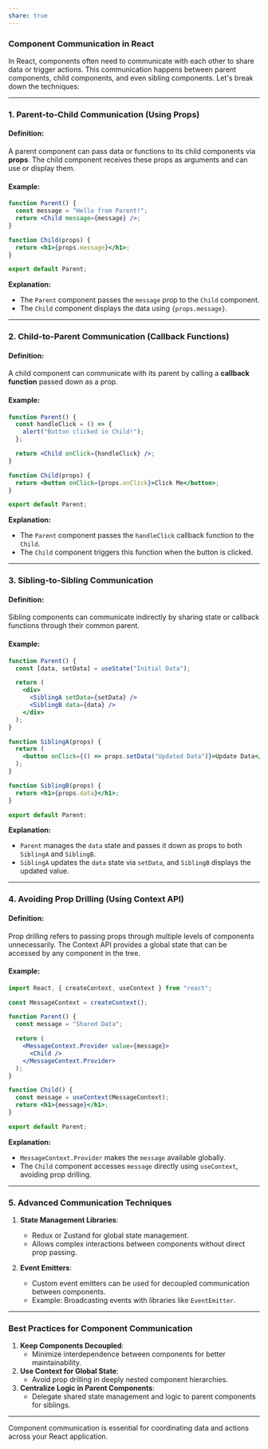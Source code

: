 ```yaml
---
share: true
---
```


### **Component Communication in React**

In React, components often need to communicate with each other to share data or trigger actions. This communication happens between parent components, child components, and even sibling components. Let's break down the techniques:

---

### **1. Parent-to-Child Communication (Using Props)**
#### **Definition:**
A parent component can pass data or functions to its child components via **props**. The child component receives these props as arguments and can use or display them.

#### **Example:**
```jsx
function Parent() {
  const message = "Hello from Parent!";
  return <Child message={message} />;
}

function Child(props) {
  return <h1>{props.message}</h1>;
}

export default Parent;
```

**Explanation:**
- The `Parent` component passes the `message` prop to the `Child` component.
- The `Child` component displays the data using `{props.message}`.

---

### **2. Child-to-Parent Communication (Callback Functions)**
#### **Definition:**
A child component can communicate with its parent by calling a **callback function** passed down as a prop.

#### **Example:**
```jsx
function Parent() {
  const handleClick = () => {
    alert("Button clicked in Child!");
  };

  return <Child onClick={handleClick} />;
}

function Child(props) {
  return <button onClick={props.onClick}>Click Me</button>;
}

export default Parent;
```

**Explanation:**
- The `Parent` component passes the `handleClick` callback function to the `Child`.
- The `Child` component triggers this function when the button is clicked.

---

### **3. Sibling-to-Sibling Communication**
#### **Definition:**
Sibling components can communicate indirectly by sharing state or callback functions through their common parent.

#### **Example:**
```jsx
function Parent() {
  const [data, setData] = useState("Initial Data");

  return (
    <div>
      <SiblingA setData={setData} />
      <SiblingB data={data} />
    </div>
  );
}

function SiblingA(props) {
  return (
    <button onClick={() => props.setData("Updated Data")}>Update Data</button>
  );
}

function SiblingB(props) {
  return <h1>{props.data}</h1>;
}

export default Parent;
```

**Explanation:**
- `Parent` manages the `data` state and passes it down as props to both `SiblingA` and `SiblingB`.
- `SiblingA` updates the `data` state via `setData`, and `SiblingB` displays the updated value.

---

### **4. Avoiding Prop Drilling (Using Context API)**
#### **Definition:**
Prop drilling refers to passing props through multiple levels of components unnecessarily. The Context API provides a global state that can be accessed by any component in the tree.

#### **Example:**
```jsx
import React, { createContext, useContext } from "react";

const MessageContext = createContext();

function Parent() {
  const message = "Shared Data";

  return (
    <MessageContext.Provider value={message}>
      <Child />
    </MessageContext.Provider>
  );
}

function Child() {
  const message = useContext(MessageContext);
  return <h1>{message}</h1>;
}

export default Parent;
```

**Explanation:**
- `MessageContext.Provider` makes the `message` available globally.
- The `Child` component accesses `message` directly using `useContext`, avoiding prop drilling.

---

### **5. Advanced Communication Techniques**
1. **State Management Libraries**:
   - Redux or Zustand for global state management.
   - Allows complex interactions between components without direct prop passing.

2. **Event Emitters**:
   - Custom event emitters can be used for decoupled communication between components.
   - Example: Broadcasting events with libraries like `EventEmitter`.

---

### **Best Practices for Component Communication**
1. **Keep Components Decoupled**:
   - Minimize interdependence between components for better maintainability.
2. **Use Context for Global State**:
   - Avoid prop drilling in deeply nested component hierarchies.
3. **Centralize Logic in Parent Components**:
   - Delegate shared state management and logic to parent components for siblings.

---

Component communication is essential for coordinating data and actions across your React application.